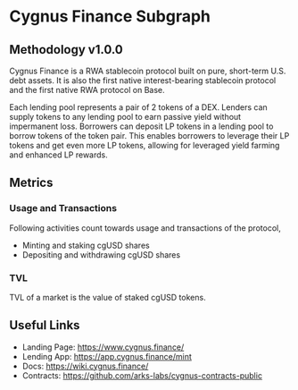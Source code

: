 # Cygnus Finance Subgraph

## Methodology v1.0.0

Cygnus Finance is a RWA stablecoin protocol built on pure, short-term U.S. debt assets. It is also the first native interest-bearing stablecoin protocol and the first native RWA protocol on Base.

Each lending pool represents a pair of 2 tokens of a DEX. Lenders can supply tokens to any lending pool to earn passive yield without impermanent loss. Borrowers can deposit LP tokens in a lending pool to borrow tokens of the token pair. This enables borrowers to leverage their LP tokens and get even more LP tokens, allowing for leveraged yield farming and enhanced LP rewards.

## Metrics

### Usage and Transactions

Following activities count towards usage and transactions of the protocol,

- Minting and staking cgUSD shares
- Depositing and withdrawing cgUSD shares

### TVL

TVL of a market is the value of staked cgUSD tokens.

## Useful Links

- Landing Page: https://www.cygnus.finance/
- Lending App: https://app.cygnus.finance/mint
- Docs: https://wiki.cygnus.finance/
- Contracts: https://github.com/arks-labs/cygnus-contracts-public
